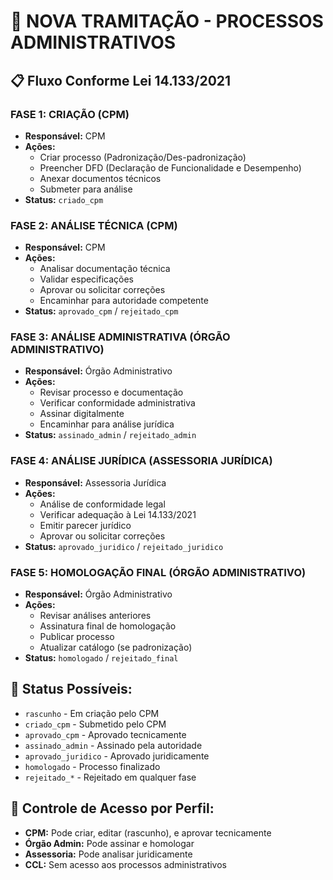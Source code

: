 # 🎯 NOVA TRAMITAÇÃO - PROCESSOS ADMINISTRATIVOS

## 📋 Fluxo Conforme Lei 14.133/2021

### **FASE 1: CRIAÇÃO (CPM)**
- **Responsável:** CPM
- **Ações:** 
  - Criar processo (Padronização/Des-padronização)
  - Preencher DFD (Declaração de Funcionalidade e Desempenho)
  - Anexar documentos técnicos
  - Submeter para análise
- **Status:** `criado_cpm`

### **FASE 2: ANÁLISE TÉCNICA (CPM)**
- **Responsável:** CPM  
- **Ações:**
  - Analisar documentação técnica
  - Validar especificações
  - Aprovar ou solicitar correções
  - Encaminhar para autoridade competente
- **Status:** `aprovado_cpm` / `rejeitado_cpm`

### **FASE 3: ANÁLISE ADMINISTRATIVA (ÓRGÃO ADMINISTRATIVO)**
- **Responsável:** Órgão Administrativo
- **Ações:**
  - Revisar processo e documentação
  - Verificar conformidade administrativa
  - Assinar digitalmente
  - Encaminhar para análise jurídica
- **Status:** `assinado_admin` / `rejeitado_admin`

### **FASE 4: ANÁLISE JURÍDICA (ASSESSORIA JURÍDICA)**
- **Responsável:** Assessoria Jurídica
- **Ações:**
  - Análise de conformidade legal
  - Verificar adequação à Lei 14.133/2021
  - Emitir parecer jurídico
  - Aprovar ou solicitar correções
- **Status:** `aprovado_juridico` / `rejeitado_juridico`

### **FASE 5: HOMOLOGAÇÃO FINAL (ÓRGÃO ADMINISTRATIVO)**
- **Responsável:** Órgão Administrativo
- **Ações:**
  - Revisar análises anteriores
  - Assinatura final de homologação
  - Publicar processo
  - Atualizar catálogo (se padronização)
- **Status:** `homologado` / `rejeitado_final`

## 🔄 Status Possíveis:
- `rascunho` - Em criação pelo CPM
- `criado_cpm` - Submetido pelo CPM
- `aprovado_cpm` - Aprovado tecnicamente 
- `assinado_admin` - Assinado pela autoridade
- `aprovado_juridico` - Aprovado juridicamente
- `homologado` - Processo finalizado
- `rejeitado_*` - Rejeitado em qualquer fase

## 🔐 Controle de Acesso por Perfil:
- **CPM:** Pode criar, editar (rascunho), e aprovar tecnicamente
- **Órgão Admin:** Pode assinar e homologar
- **Assessoria:** Pode analisar juridicamente  
- **CCL:** Sem acesso aos processos administrativos